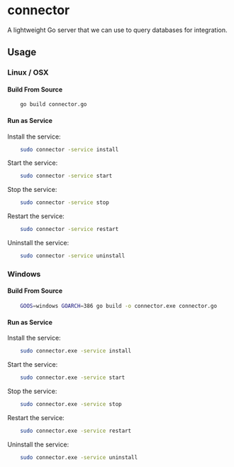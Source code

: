 # connector
A lightweight Go server that we can use to query databases for integration.


## Usage

### Linux / OSX

#### Build From Source

```bash
    go build connector.go
```

#### Run as Service

Install the service:
```bash
    sudo connector -service install
```

Start the service:
```bash
    sudo connector -service start
```

Stop the service:
```bash
    sudo connector -service stop
```

Restart the service:
```bash
    sudo connector -service restart
```

Uninstall the service:
```bash
    sudo connector -service uninstall
```


### Windows

#### Build From Source

```bash
    GOOS=windows GOARCH=386 go build -o connector.exe connector.go
```

#### Run as Service

Install the service:
```bash
    sudo connector.exe -service install
```

Start the service:
```bash
    sudo connector.exe -service start
```

Stop the service:
```bash
    sudo connector.exe -service stop
```

Restart the service:
```bash
    sudo connector.exe -service restart
```

Uninstall the service:
```bash
    sudo connector.exe -service uninstall
```

